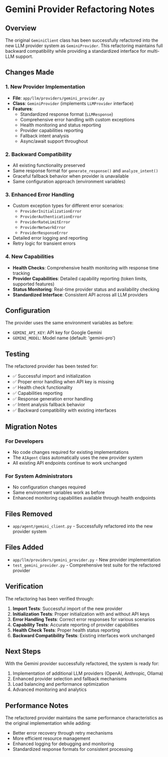 # Gemini Provider Refactoring Notes

## Overview

The original `GeminiClient` class has been successfully refactored into the new LLM provider system as `GeminiProvider`. This refactoring maintains full backward compatibility while providing a standardized interface for multi-LLM support.

## Changes Made

### 1. New Provider Implementation
- **File**: `app/llm/providers/gemini_provider.py`
- **Class**: `GeminiProvider` (implements `LLMProvider` interface)
- **Features**:
  - Standardized response format (`LLMResponse`)
  - Comprehensive error handling with custom exceptions
  - Health monitoring and status reporting
  - Provider capabilities reporting
  - Fallback intent analysis
  - Async/await support throughout

### 2. Backward Compatibility
- All existing functionality preserved
- Same response format for `generate_response()` and `analyze_intent()`
- Graceful fallback behavior when provider is unavailable
- Same configuration approach (environment variables)

### 3. Enhanced Error Handling
- Custom exception types for different error scenarios:
  - `ProviderInitializationError`
  - `ProviderAuthenticationError`
  - `ProviderRateLimitError`
  - `ProviderNetworkError`
  - `ProviderResponseError`
- Detailed error logging and reporting
- Retry logic for transient errors

### 4. New Capabilities
- **Health Checks**: Comprehensive health monitoring with response time tracking
- **Provider Capabilities**: Detailed capability reporting (token limits, supported features)
- **Status Monitoring**: Real-time provider status and availability checking
- **Standardized Interface**: Consistent API across all LLM providers

## Configuration

The provider uses the same environment variables as before:
- `GEMINI_API_KEY`: API key for Google Gemini
- `GEMINI_MODEL`: Model name (default: 'gemini-pro')

## Testing

The refactored provider has been tested for:
- ✅ Successful import and initialization
- ✅ Proper error handling when API key is missing
- ✅ Health check functionality
- ✅ Capabilities reporting
- ✅ Response generation error handling
- ✅ Intent analysis fallback behavior
- ✅ Backward compatibility with existing interfaces

## Migration Notes

### For Developers
- No code changes required for existing implementations
- The `AIAgent` class automatically uses the new provider system
- All existing API endpoints continue to work unchanged

### For System Administrators
- No configuration changes required
- Same environment variables work as before
- Enhanced monitoring capabilities available through health endpoints

## Files Removed
- `app/agent/gemini_client.py` - Successfully refactored into the new provider system

## Files Added
- `app/llm/providers/gemini_provider.py` - New provider implementation
- `test_gemini_provider.py` - Comprehensive test suite for the refactored provider

## Verification

The refactoring has been verified through:
1. **Import Tests**: Successful import of the new provider
2. **Initialization Tests**: Proper initialization with and without API keys
3. **Error Handling Tests**: Correct error responses for various scenarios
4. **Capability Tests**: Accurate reporting of provider capabilities
5. **Health Check Tests**: Proper health status reporting
6. **Backward Compatibility Tests**: Existing interfaces work unchanged

## Next Steps

With the Gemini provider successfully refactored, the system is ready for:
1. Implementation of additional LLM providers (OpenAI, Anthropic, Ollama)
2. Enhanced provider selection and fallback mechanisms
3. Load balancing and performance optimization
4. Advanced monitoring and analytics

## Performance Notes

The refactored provider maintains the same performance characteristics as the original implementation while adding:
- Better error recovery through retry mechanisms
- More efficient resource management
- Enhanced logging for debugging and monitoring
- Standardized response formats for consistent processing